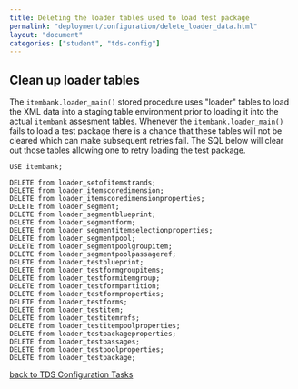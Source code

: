 ```yaml
---
title: Deleting the loader tables used to load test package
permalink: "deployment/configuration/delete_loader_data.html"
layout: "document"
categories: ["student", "tds-config"]
---
```


## Clean up loader tables
The `itembank.loader_main()` stored procedure uses "loader" tables to load the XML data into a staging table environment prior to loading it into the actual `itembank` assesment tables.  Whenever the `itembank.loader_main()` fails to load a test package there is a chance that these tables will not be cleared which can make subsequent retries fail.  The SQL below will clear out those tables allowing one to retry loading the test package.

```
USE itembank;

DELETE from loader_setofitemstrands;
DELETE from loader_itemscoredimension;
DELETE from loader_itemscoredimensionproperties;
DELETE from loader_segment;
DELETE from loader_segmentblueprint;
DELETE from loader_segmentform;
DELETE from loader_segmentitemselectionproperties;
DELETE from loader_segmentpool;
DELETE from loader_segmentpoolgroupitem;
DELETE from loader_segmentpoolpassageref;
DELETE from loader_testblueprint;
DELETE from loader_testformgroupitems;
DELETE from loader_testformitemgroup;
DELETE from loader_testformpartition;
DELETE from loader_testformproperties;
DELETE from loader_testforms;
DELETE from loader_testitem;
DELETE from loader_testitemrefs;
DELETE from loader_testitempoolproperties;
DELETE from loader_testpackageproperties;
DELETE from loader_testpassages;
DELETE from loader_testpoolproperties;
DELETE from loader_testpackage;
```

[back to TDS Configuration Tasks](index.html)